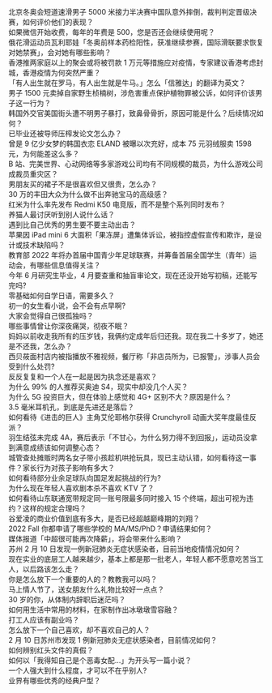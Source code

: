 北京冬奥会短道速滑男子 5000 米接力半决赛中国队意外摔倒，裁判判定晋级决赛，如何评价他们的表现？  
如果微信开始收费，每年的年费是 500，您是否还会继续使用呢？  
俄花滑运动员瓦利耶娃「冬奥前样本药检阳性，获准继续参赛，国际滑联要求恢复对她禁赛」，会对她有哪些影响？  
香港推两家庭以上的聚会或将被罚款 1 万元等措施应对疫情，专家建议香港考虑封城，香港疫情为何突然严重？  
「有人出生就在罗马，有人出生就是牛马。」怎么「信雅达」的翻译为英文？  
男子 1500 元卖掉自家野生桢楠树，涉危害重点保护植物罪被公诉，如何评价该男子这一行为？  
韩国外交官美国街头遭不明男子暴打，致鼻骨骨折，原因可能是什么？后续情况如何？  
已毕业还被导师压榨发论文怎么办？  
曾是 9 亿少女梦的韩国衣恋 ELAND 被曝以次充好，成本 75 元羽绒服卖 1598 元，为何能差这么多？  
B 站、完美世界、心动网络等多家游戏公司均有不同规模的裁员，为什么游戏公司成裁员重灾区？  
男朋友买的裙子不是很喜欢但又很贵，怎么办？  
30 万的丰田大众为什么做不出奔驰宝马的高级感？  
红米为什么率先发布 Redmi K50 电竞版，而不是整个系列同时发布？  
养猫人最讨厌听到别人说什么话？  
遇到比自己优秀的男生要不要主动出击？  
苹果因 iPad mini 6 大面积「果冻屏」遭集体诉讼，被指控虚假宣传和欺诈，是设计或技术缺陷吗？  
教育部 2022 年将办首届中国青少年足球联赛，并筹备首届全国学生（青年）运动会，有哪些信息值得关注？  
今年 6 月研究生毕业，4 月要查重和抽盲审论文，现在还没开始写初稿，还能写完吗?  
零基础如何自学日语，需要多久？  
初一的女生看小说，会不会有点早啊?  
大家会觉得自己很孤独吗？  
哪些事情曾让你深夜痛哭，彻夜不眠？  
妈妈以前收走我所有的压岁钱，我俩约定成年后归还我。现在我二十多岁了，她还是不还我，怎么办？  
西贝莜面村店内被指播放不雅视频，餐厅称「非店员所为，已报警」，涉事人员会受到什么处罚?  
反反复复和一个人在一起是因为执念还是喜欢？  
为什么 99% 的人推荐买奥迪 S4，现实中却没几个人买？  
为什么 5G 投资巨大，但在体验上感觉和 4G+ 区别不大？原因是什么？  
3.5 毫米耳机孔，到底是先进还是落后？  
如何看待《进击的巨人》主角艾伦耶格尔获得 Crunchyroll 动画大奖年度最佳反派？  
羽生结弦未完成 4A，赛后表示「不甘心，为什么努力得不到回报」，运动员没拿到满意成绩该如何调整心态？  
城管查处摊贩时两名女子带小孩趁机哄抢玩具，现已主动认错，如何看待这一事件？家长行为对孩子影响有多大？  
如何看待部分业余足球队向国足发起挑战的行为?  
为什么现在年轻人喜欢剧本杀不喜欢 KTV 了？  
如何看待山东联通宽带规定同一账号限最多同时接入 15 个终端，超出可视为违约？这样的规定合理吗？  
谷爱凌的商业价值到底有多大，是否已经超越巅峰期的刘翔？  
2022 Fall 你都申请了哪些学校的 MA/MS/PhD？申请结果如何？  
媒体报道「中超很可能再次降薪」，将会带来什么影响？  
苏州 2 月 10 日发现一例新冠肺炎无症状感染者，目前当地疫情情况如何？  
现在实业的底层工人越来越少，基本上都是那一批老人，年轻人都不愿意吃苦当工人，以后路该怎么走？  
你是怎么放下一个重要的人的？教教我可以吗？  
马上情人节了，送女朋友什么礼物比较好一点点？  
30 岁的你，从体制内辞职后迷茫吗？  
如何用生活中常用的材料，在家制作出冰墩墩雪容融？  
打工人应该有副业吗？  
怎么放下一个自己喜欢，却不喜欢自己的人？  
2 月 10 日苏州市发现 1 例新冠肺炎无症状感染者，目前情况如何？  
如何辨别红头文件的真假？  
如何以「我得知自己是个恶毒女配…」为开头写一篇小说？  
一个人强大到什么程度，才可以不在乎别人?  
业界有哪些优秀的经典户型？  
